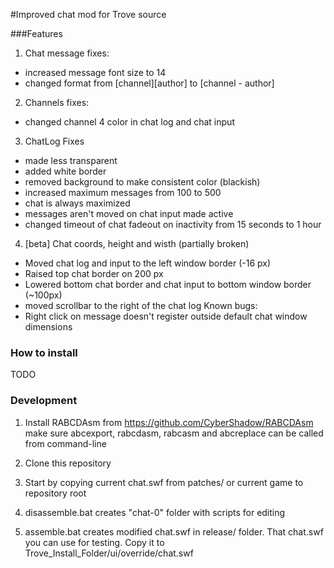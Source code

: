 #Improved chat mod for Trove source

###Features

1)  Chat message fixes:

- increased message font size to 14
- changed format from [channel][author] to [channel - author]

2) Channels fixes:

- changed channel 4 color in chat log and chat input

3) ChatLog Fixes

- made less transparent
- added white border
- removed background to make consistent color (blackish)
- increased maximum messages from 100 to 500
- chat is always maximized
- messages aren't moved on chat input made active
- changed  timeout of chat fadeout on inactivity from 15 seconds to 1  hour

4) [beta] Chat coords, height and wisth (partially broken)

- Moved chat log and input to the left window border (-16 px)
- Raised top chat border on 200 px
- Lowered bottom chat border and chat input to bottom window border (~100px)
- moved scrollbar to the right of the chat log
Known bugs:
- Right click on message doesn't register outside default chat window dimensions

### How to install
TODO

### Development

1) Install RABCDAsm from https://github.com/CyberShadow/RABCDAsm
make sure abcexport, rabcdasm, rabcasm and abcreplace can be called from command-line

2) Clone this repository

3) Start by copying current chat.swf from patches/ or current game to repository root

4) disassemble.bat creates "chat-0" folder with scripts for editing

5) assemble.bat creates modified chat.swf in release/ folder. That chat.swf you can use for testing. Copy it to Trove_Install_Folder/ui/override/chat.swf









